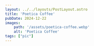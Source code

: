 ```yaml
---
layout: ../../layouts/PostLayout.astro
title: 'Poetica Coffee'
pubDate: 2024-12-22
images:
    path: '/assets/poetica-coffee.webp'
    alt: 'Poetica Coffee'
tags: ["pic"]
---
```

